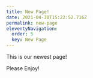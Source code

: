 ```yaml
---
title: New Page!
date: 2021-04-30T15:22:52.716Z
permalink: new-page
eleventyNavigation:
  order: 5
  key: New Page
---
```

This is our newest page!

Please Enjoy!